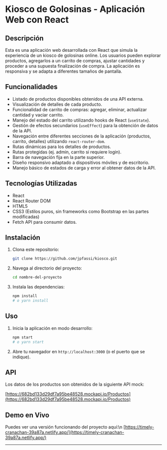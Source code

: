 # Kiosco de Golosinas - Aplicación Web con React

## Descripción

Esta es una aplicación web desarrollada con React que simula la experiencia de un kiosco de golosinas online. Los usuarios pueden explorar productos, agregarlos a un carrito de compras, ajustar cantidades y proceder a una supuesta finalización de compra. La aplicación es responsiva y se adapta a diferentes tamaños de pantalla.

## Funcionalidades

*   Listado de productos disponibles obtenidos de una API externa.
*   Visualización de detalles de cada producto.
*   Funcionalidad de carrito de compras: agregar, eliminar, actualizar cantidad y vaciar carrito.
*   Manejo del estado del carrito utilizando hooks de React (`useState`).
*   Gestión de efectos secundarios (`useEffect`) para la obtención de datos de la API.
*   Navegación entre diferentes secciones de la aplicación (productos, carrito, detalles) utilizando `react-router-dom`.
*   Rutas dinámicas para los detalles de productos.
*   Rutas protegidas (ej. admin, carrito si requiere login).
*   Barra de navegación fija en la parte superior.
*   Diseño responsivo adaptado a dispositivos móviles y de escritorio.
*   Manejo básico de estados de carga y error al obtener datos de la API.

## Tecnologías Utilizadas

*   React
*   React Router DOM
*   HTML5
*   CSS3 (Estilos puros, sin frameworks como Bootstrap en las partes modificadas)
*   Fetch API para consumir datos.

## Instalación

1.  Clona este repositorio:
    ```bash
    git clone https://github.com/jpfassi/kiosco.git
    ```
2.  Navega al directorio del proyecto:
    ```bash
    cd nombre-del-proyecto
    ```
3.  Instala las dependencias:
    ```bash
    npm install
    # o yarn install
    ```

## Uso

1.  Inicia la aplicación en modo desarrollo:
    ```bash
    npm start
    # o yarn start
    ```
2.  Abre tu navegador en `http://localhost:3000` (o el puerto que se indique).

## API

Los datos de los productos son obtenidos de la siguiente API mock:

[https://682bd133d29df7a95be48528.mockapi.io/Productos](https://682bd133d29df7a95be48528.mockapi.io/Productos)

## Demo en Vivo

Puedes ver una versión funcionando del proyecto aquí:\n
[https://timely-cranachan-39a87a.netlify.app/](https://timely-cranachan-39a87a.netlify.app/)

---

